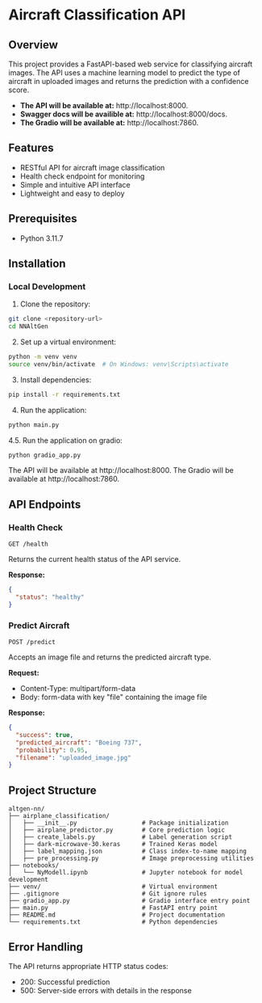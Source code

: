 # Aircraft Classification API

## Overview

This project provides a FastAPI-based web service for classifying aircraft images. The API uses a machine learning model to predict the type of aircraft in uploaded images and returns the prediction with a confidence score.

- **The API will be available at:** http://localhost:8000.
- **Swagger docs will be availible at:** http://localhost:8000/docs.
- **The Gradio will be available at:** http://localhost:7860.

## Features

- RESTful API for aircraft image classification
- Health check endpoint for monitoring
- Simple and intuitive API interface
- Lightweight and easy to deploy
## Prerequisites

- Python 3.11.7

## Installation

### Local Development

1. Clone the repository:
```bash
git clone <repository-url>
cd NNAltGen
```

2. Set up a virtual environment:
```bash
python -m venv venv
source venv/bin/activate  # On Windows: venv\Scripts\activate
```

3. Install dependencies:
```bash
pip install -r requirements.txt
```

4. Run the application:
```bash
python main.py
```
4.5. Run the application on gradio:
```bash
python gradio_app.py
```

The API will be available at http://localhost:8000.
The Gradio will be available at http://localhost:7860.

## API Endpoints

### Health Check

```
GET /health
```

Returns the current health status of the API service.

**Response:**
```json
{
  "status": "healthy"
}
```

### Predict Aircraft

```
POST /predict
```

Accepts an image file and returns the predicted aircraft type.

**Request:**
- Content-Type: multipart/form-data
- Body: form-data with key "file" containing the image file

**Response:**
```json
{
  "success": true,
  "predicted_aircraft": "Boeing 737",
  "probability": 0.95,
  "filename": "uploaded_image.jpg"
}
```

## Project Structure

```
altgen-nn/
├── airplane_classification/
│   ├── __init__.py                  # Package initialization
│   ├── airplane_predictor.py        # Core prediction logic
│   ├── create_labels.py             # Label generation script
│   ├── dark-microwave-30.keras      # Trained Keras model
│   ├── label_mapping.json           # Class index-to-name mapping
│   ├── pre_processing.py            # Image preprocessing utilities
├── notebooks/
│   └── NyModell.ipynb               # Jupyter notebook for model development
├── venv/                            # Virtual environment
├── .gitignore                       # Git ignore rules
├── gradio_app.py                    # Gradio interface entry point
├── main.py                          # FastAPI entry point
├── README.md                        # Project documentation
└── requirements.txt                 # Python dependencies
```

## Error Handling

The API returns appropriate HTTP status codes:
- 200: Successful prediction
- 500: Server-side errors with details in the response
